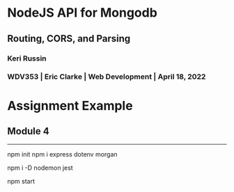# NodeJS API for Mongodb
## Routing, CORS, and Parsing
### Keri Russin
### WDV353 | Eric Clarke | Web Development | April 18, 2022

# Assignment Example
## Module 4

----------------------------------------------

npm init
npm i
    express
    dotenv
    morgan

npm i -D
    nodemon
    jest

npm start